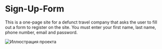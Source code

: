 # Sign-Up-Form

This is a one-page site for a defunct travel company that asks the user to fill out a form to register on the site. You must enter your first name, last name, phone number, email and password.

![Иллюстрация проекта](https://i.postimg.cc/tgFbB0X3/dreamtr.jpg)